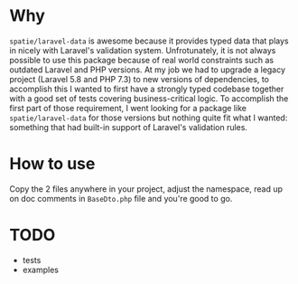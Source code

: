 # Why

`spatie/laravel-data` is awesome because it provides typed data that plays in nicely with Laravel's validation system. Unfrotunately, it is not always possible to use this package because of real world constraints such as outdated Laravel and PHP versions.
At my job we had to upgrade a legacy project (Laravel 5.8 and PHP 7.3) to new versions of dependencies, to accomplish this I wanted to first have a strongly typed codebase together with a good set of tests covering business-critical logic. To accomplish the first part of those requirement, I went looking for a package like `spatie/laravel-data` for those versions but nothing quite fit what I wanted: something that had built-in support of Laravel's validation rules.

# How to use

Copy the 2 files anywhere in your project, adjust the namespace, read up on doc comments in `BaseDto.php` file and you're good to go.

# TODO

- tests
- examples
